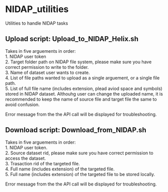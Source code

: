 # NIDAP_utilities
Utilities to handle NIDAP tasks

## Upload script: Upload_to_NIDAP_Helix.sh
  Takes in five arguements in order: <br />
    1. NIDAP user token <br />
    2. Target folder path on NIDAP file system, please make sure you have correct permission to write to the folder. <br />
    3. Name of dataset user wants to create. <br />
    4. List of file paths wanted to upload as a single arguement, or a single file path. <br />
    5. List of full file name (includes extension, plead aviod space and symbols) stored in NIDAP dataset. Althouhg user can change the uploaded name, it is recommended to keep the name of source file and target file the same to avoid confusion. <br />

  Error message from the the API call will be displayed for troubleshooting. 


## Download script: Download_from_NIDAP.sh
  Takes in five arguements in order: <br />
    1. NIDAP user token. <br />
    2. Source dataset rid, please make sure you have correct permission to access the dataset. <br />
    3. Trasaction rid of the targeted file. <br />
    4. Full name (includes extension) of the targeted file. <br />
    5. Full name (includes extension) of the targeted file to be stored locally. <br />

  Error message from the the API call will be displayed for troubleshooting. 
